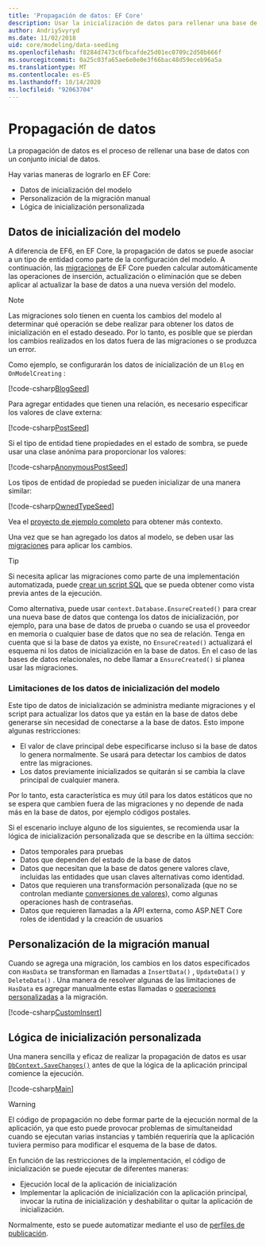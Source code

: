 ```yaml
---
title: 'Propagación de datos: EF Core'
description: Usar la inicialización de datos para rellenar una base de datos con un conjunto inicial de datos mediante Entity Framework Core
author: AndriySvyryd
ms.date: 11/02/2018
uid: core/modeling/data-seeding
ms.openlocfilehash: f8284d7473c6fbcafde25d01ec0709c2d50b666f
ms.sourcegitcommit: 0a25c03fa65ae6e0e0e3f66bac48d59eceb96a5a
ms.translationtype: MT
ms.contentlocale: es-ES
ms.lasthandoff: 10/14/2020
ms.locfileid: "92063704"
---
```

# <a name="data-seeding"></a>Propagación de datos

La propagación de datos es el proceso de rellenar una base de datos con un conjunto inicial de datos.

Hay varias maneras de lograrlo en EF Core:

* Datos de inicialización del modelo
* Personalización de la migración manual
* Lógica de inicialización personalizada

## <a name="model-seed-data"></a>Datos de inicialización del modelo

A diferencia de EF6, en EF Core, la propagación de datos se puede asociar a un tipo de entidad como parte de la configuración del modelo. A continuación, las [migraciones](xref:core/managing-schemas/migrations/index) de EF Core pueden calcular automáticamente las operaciones de inserción, actualización o eliminación que se deben aplicar al actualizar la base de datos a una nueva versión del modelo.

> [!NOTE]
> Las migraciones solo tienen en cuenta los cambios del modelo al determinar qué operación se debe realizar para obtener los datos de inicialización en el estado deseado. Por lo tanto, es posible que se pierdan los cambios realizados en los datos fuera de las migraciones o se produzca un error.

Como ejemplo, se configurarán los datos de inicialización de un `Blog` en `OnModelCreating` :

[!code-csharp[BlogSeed](../../../samples/core/Modeling/DataSeeding/DataSeedingContext.cs?name=BlogSeed)]

Para agregar entidades que tienen una relación, es necesario especificar los valores de clave externa:

[!code-csharp[PostSeed](../../../samples/core/Modeling/DataSeeding/DataSeedingContext.cs?name=PostSeed)]

Si el tipo de entidad tiene propiedades en el estado de sombra, se puede usar una clase anónima para proporcionar los valores:

[!code-csharp[AnonymousPostSeed](../../../samples/core/Modeling/DataSeeding/DataSeedingContext.cs?name=AnonymousPostSeed)]

Los tipos de entidad de propiedad se pueden inicializar de una manera similar:

[!code-csharp[OwnedTypeSeed](../../../samples/core/Modeling/DataSeeding/DataSeedingContext.cs?name=OwnedTypeSeed)]

Vea el [proyecto de ejemplo completo](https://github.com/dotnet/EntityFramework.Docs/tree/master/samples/core/Modeling/DataSeeding) para obtener más contexto.

Una vez que se han agregado los datos al modelo, se deben usar las [migraciones](xref:core/managing-schemas/migrations/index) para aplicar los cambios.

> [!TIP]
> Si necesita aplicar las migraciones como parte de una implementación automatizada, puede [crear un script SQL](xref:core/managing-schemas/migrations/index#generate-sql-scripts) que se pueda obtener como vista previa antes de la ejecución.

Como alternativa, puede usar `context.Database.EnsureCreated()` para crear una nueva base de datos que contenga los datos de inicialización, por ejemplo, para una base de datos de prueba o cuando se usa el proveedor en memoria o cualquier base de datos que no sea de relación. Tenga en cuenta que si la base de datos ya existe, no `EnsureCreated()` actualizará el esquema ni los datos de inicialización en la base de datos. En el caso de las bases de datos relacionales, no debe llamar a `EnsureCreated()` si planea usar las migraciones.

### <a name="limitations-of-model-seed-data"></a>Limitaciones de los datos de inicialización del modelo

Este tipo de datos de inicialización se administra mediante migraciones y el script para actualizar los datos que ya están en la base de datos debe generarse sin necesidad de conectarse a la base de datos. Esto impone algunas restricciones:

* El valor de clave principal debe especificarse incluso si la base de datos lo genera normalmente. Se usará para detectar los cambios de datos entre las migraciones.
* Los datos previamente inicializados se quitarán si se cambia la clave principal de cualquier manera.

Por lo tanto, esta característica es muy útil para los datos estáticos que no se espera que cambien fuera de las migraciones y no depende de nada más en la base de datos, por ejemplo códigos postales.

Si el escenario incluye alguno de los siguientes, se recomienda usar la lógica de inicialización personalizada que se describe en la última sección:

* Datos temporales para pruebas
* Datos que dependen del estado de la base de datos
* Datos que necesitan que la base de datos genere valores clave, incluidas las entidades que usan claves alternativas como identidad.
* Datos que requieren una transformación personalizada (que no se controlan mediante [conversiones de valores](xref:core/modeling/value-conversions)), como algunas operaciones hash de contraseñas.
* Datos que requieren llamadas a la API externa, como ASP.NET Core roles de identidad y la creación de usuarios

## <a name="manual-migration-customization"></a>Personalización de la migración manual

Cuando se agrega una migración, los cambios en los datos especificados con `HasData` se transforman en llamadas a `InsertData()` , `UpdateData()` y `DeleteData()` . Una manera de resolver algunas de las limitaciones de `HasData` es agregar manualmente estas llamadas o [operaciones personalizadas](xref:core/managing-schemas/migrations/operations) a la migración.

[!code-csharp[CustomInsert](../../../samples/core/Modeling/DataSeeding/Migrations/20181102235626_Initial.cs?name=CustomInsert)]

## <a name="custom-initialization-logic"></a>Lógica de inicialización personalizada

Una manera sencilla y eficaz de realizar la propagación de datos es usar [`DbContext.SaveChanges()`](xref:core/saving/index) antes de que la lógica de la aplicación principal comience la ejecución.

[!code-csharp[Main](../../../samples/core/Modeling/DataSeeding/Program.cs?name=CustomSeeding)]

> [!WARNING]
> El código de propagación no debe formar parte de la ejecución normal de la aplicación, ya que esto puede provocar problemas de simultaneidad cuando se ejecutan varias instancias y también requeriría que la aplicación tuviera permiso para modificar el esquema de la base de datos.

En función de las restricciones de la implementación, el código de inicialización se puede ejecutar de diferentes maneras:

* Ejecución local de la aplicación de inicialización
* Implementar la aplicación de inicialización con la aplicación principal, invocar la rutina de inicialización y deshabilitar o quitar la aplicación de inicialización.

Normalmente, esto se puede automatizar mediante el uso de [perfiles de publicación](/aspnet/core/host-and-deploy/visual-studio-publish-profiles).
